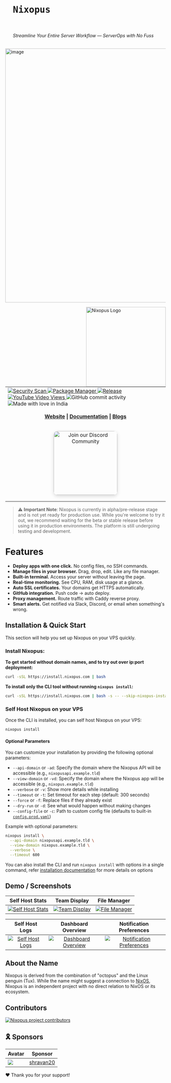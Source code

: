 <div id="user-content-toc">
  <ul style="list-style: none;">
    <summary>
      <h1><samp>Nixopus</samp></h1><br>
      <h6>Streamline Your Entire Server Workflow — ServerOps with No Fuss</h6>
    </summary>
  </ul>
</div>

<img width="1210" height="796" alt="image" src="https://github.com/user-attachments/assets/5d0145b1-6d56-4de9-b05c-84e5bedd0987" />

<a href="https://nixopus.com"><img align="right" src="./assets/nixopus_logo_transparent.png" alt="Nixopus Logo" width="250" /></a>
<samp>
  <table>  
    <tr>
      <td>
        <a href="https://github.com/raghavyuva/nixopus/actions/workflows/security.yml">
          <img src="https://github.com/raghavyuva/nixopus/actions/workflows/security.yml/badge.svg" alt="Security Scan" />
        </a>
        <a href="https://github.com/raghavyuva/nixopus/actions/workflows/build_container.yml">
          <img src="https://github.com/raghavyuva/nixopus/actions/workflows/build_container.yml/badge.svg" alt="Package Manager" />
        </a>
        <a href="https://github.com/raghavyuva/nixopus/actions/workflows/release.yml">
          <img src="https://github.com/raghavyuva/nixopus/actions/workflows/release.yml/badge.svg" alt="Release" />
        </a>
        <br />
        <a href="https://www.youtube.com/watch?v=DrDGWNq4JM4">
          <img src="https://img.shields.io/youtube/views/DrDGWNq4JM4?style=social&label=View%20Demo" alt="YouTube Video Views" />
        </a>
       <img alt="GitHub commit activity" src="https://img.shields.io/github/commit-activity/y/raghavyuva/nixopus">
        <img src="https://madewithlove.now.sh/in?heart=true&colorA=%23ff671f&colorB=%23046a38&text=India" alt="Made with love in India" />
        <br><br>
        <div align="center">
          <strong>
            <a href="https://nixopus.com"> Website</a> |
            <a href="https://docs.nixopus.com"> Documentation</a> |
            <a href="https://docs.nixopus.com/blog/"> Blogs</a>
          </strong>
        </div>
        <br>
        <p align="center">
          <a href="https://discord.gg/skdcq39Wpv" target="_blank">
            <img src="https://user-images.githubusercontent.com/31022056/158916278-4504b838-7ecb-4ab9-a900-7dc002aade78.png" alt="Join our Discord Community" width="200" style="border-radius: 12px; box-shadow: 0px 4px 12px rgba(0,0,0,0.15);" />
          </a>
        </p>
      </td>
    </tr>
  </table>
</samp>

> ⚠️ **Important Note**: Nixopus is currently in alpha/pre-release stage and is not yet ready for production use. While you're welcome to try it out, we recommend waiting for the beta or stable release before using it in production environments. The platform is still undergoing testing and development.

# Features

- **Deploy apps with one click.** No config files, no SSH commands.
- **Manage files in your browser.** Drag, drop, edit. Like any file manager.
- **Built-in terminal.** Access your server without leaving the page.
- **Real-time monitoring.** See CPU, RAM, disk usage at a glance.
- **Auto SSL certificates.** Your domains get HTTPS automatically.
- **GitHub integration.** Push code → auto deploy.
- **Proxy management.** Route traffic with Caddy reverse proxy.
- **Smart alerts.** Get notified via Slack, Discord, or email when something's wrong.

## Installation & Quick Start

This section will help you set up Nixopus on your VPS quickly.

### Install Nixopus:

**To get started without domain names, and to try out over ip:port deployment:**
```bash
curl -sSL https://install.nixopus.com | bash
```

**To install only the CLI tool without running `nixopus install`:**

```bash
curl -sSL https://install.nixopus.com | bash -s -- --skip-nixopus-install
```

### Self Host Nixopus on your VPS

Once the CLI is installed, you can self host Nixopus on your VPS:

```bash
nixopus install
```

#### Optional Parameters

You can customize your installation by providing the following optional parameters:

- `--api-domain` or `-ad`: Specify the domain where the Nixopus API will be accessible (e.g., `nixopusapi.example.tld`)
- `--view-domain` or `-vd`: Specify the domain where the Nixopus app will be accessible (e.g., `nixopus.example.tld`)
- `--verbose` or `-v`: Show more details while installing
- `--timeout` or `-t`: Set timeout for each step (default: 300 seconds)
- `--force` or `-f`: Replace files if they already exist
- `--dry-run` or `-d`: See what would happen without making changes
- `--config-file` or `-c`: Path to custom config file (defaults to built-in [`config.prod.yaml`](https://raw.githubusercontent.com/raghavyuva/nixopus/refs/heads/master/helpers/config.prod.yaml))

Example with optional parameters:

```bash
nixopus install \
  --api-domain nixopusapi.example.tld \
  --view-domain nixopus.example.tld \
  --verbose \
  --timeout 600
```

You can also install the CLI and run `nixopus install` with options in a single command, refer [installation documentation](https://docs.nixopus.com/install/#installation-options) for more details on options


## Demo / Screenshots

| Self Host Stats | Team Display | File Manager |
| :-: | :-: | :-: |
| <a href="https://dev-to-uploads.s3.amazonaws.com/uploads/articles/28nkmy49nm7oi5tq1t8c.webp"><img src="https://dev-to-uploads.s3.amazonaws.com/uploads/articles/28nkmy49nm7oi5tq1t8c.webp" alt="Self Host Stats" /></a> | <a href="https://dev-to-uploads.s3.amazonaws.com/uploads/articles/gd5wei3oorzo6nwz96ro.webp"><img src="https://dev-to-uploads.s3.amazonaws.com/uploads/articles/gd5wei3oorzo6nwz96ro.webp" alt="Team Display" /></a> | <a href="https://dev-to-uploads.s3.amazonaws.com/uploads/articles/ikku6lr6cuqvv4ap5532.webp"><img src="https://dev-to-uploads.s3.amazonaws.com/uploads/articles/ikku6lr6cuqvv4ap5532.webp" alt="File Manager" /></a> |

| Self Host Logs | Dashboard Overview |  Notification Preferences |
| :-: | :-: | :-: |
| <a href="https://dev-to-uploads.s3.amazonaws.com/uploads/articles/quinawz7qvb6b5czi7u9.webp"><img src="https://dev-to-uploads.s3.amazonaws.com/uploads/articles/quinawz7qvb6b5czi7u9.webp" alt="Self Host Logs" /></a> | <a href="https://dev-to-uploads.s3.amazonaws.com/uploads/articles/iu7s99nj347eb24b2sdz.webp"><img src="https://dev-to-uploads.s3.amazonaws.com/uploads/articles/iu7s99nj347eb24b2sdz.webp" alt="Dashboard Overview" /></a> |  <a href="https://dev-to-uploads.s3.amazonaws.com/uploads/articles/jtcayilnk5oeyy3qmcrp.webp"><img src="https://dev-to-uploads.s3.amazonaws.com/uploads/articles/jtcayilnk5oeyy3qmcrp.webp" alt="Notification Preferences" /></a> |

## About the Name

Nixopus is derived from the combination of "octopus" and the Linux penguin (Tux). While the name might suggest a connection to [NixOS](https://nixos.org/), Nixopus is an independent project with no direct relation to NixOS or its ecosystem.

## Contributors

<a href="https://github.com/raghavyuva/nixopus/graphs/contributors">
  <img src="https://contrib.rocks/image?repo=raghavyuva/nixopus" alt="Nixopus project contributors" />
</a>

<!-- sponsors-start -->
## 🎗️ Sponsors

| Avatar | Sponsor |
| ------ | ------- |
| [![](https://avatars.githubusercontent.com/u/47430686?u=4185ecc1ab0fb92dd3f722f0d3a34ed044de0aec&v=4&s=150)](https://github.com/shravan20) | [shravan20](https://github.com/shravan20) |

❤️ Thank you for your support!
<!-- sponsors-end -->
